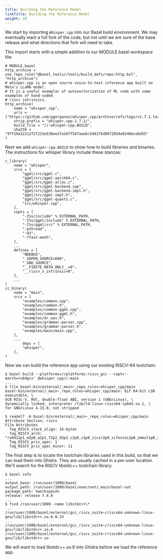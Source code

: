 ```yaml
---
title: Building the Reference Model
linkTitle: Building the Reference Model
weight: 10
---
```


We start by importing `Whisper.cpp` into our Bazel build environment.  We may eventually want a full fork of the
code, but not until we are sure of the base release and what directions that fork will need to take.

This import starts with a simple addition to our MODULE.bazel workspace file:

```text
# MODULE.bazel
http_archive = use_repo_rule("@bazel_tools//tools/build_defs/repo:http.bzl", "http_archive")
# whisper.cpp is an open source voice-to-text inference app built on Meta's LLaMA model.
# It is a useful exemplar of autovectorization of ML code with some examples of hand-coded
# riscv intrinsics.
http_archive(
    name = "whisper_cpp",
    urls = ["https://github.com/ggerganov/whisper.cpp/archive/refs/tags/v1.7.1.tar.gz"],
    strip_prefix = "whisper.cpp-1.7.1/",
    build_file = "//:whisper-cpp.BUILD",
    sha256 = "97f19a32212f2f215e538ee37a16ff547aaebc54817bd8072034e02466ce6d55"
)
```

Next we add `whisper-cpp.BUILD` to show how to build libraries and binaries.  The instructions
for whisper library include these stanzas:

```text
c_library(
    name = "whisper",
    srcs = [
        "ggml/src/ggml.c",
        "ggml/src/ggml-aarch64.c",
        "ggml/src/ggml-alloc.c",
        "ggml/src/ggml-backend.cpp",
        "ggml/src/ggml-backend-impl.h",
        "ggml/src/ggml-impl.h",
        "ggml/src/ggml-quants.c",
        "src/whisper.cpp",
    ],
    copts = [
        "-I%s/include" % EXTERNAL_PATH,
        "-I%s/ggml/include" % EXTERNAL_PATH,
        "-I%s/ggml/src" % EXTERNAL_PATH,
        "-pthread",
        "-O3",
        "-ffast-math",
    ],
    ...
    defines = [
        "NDEBUG",
        "_XOPEN_SOURCE=600",
        "_GNU_SOURCE",
        "__FINITE_MATH_ONLY__=0",
        "__riscv_v_intrinsic=0",
    ],
    ...
)
cc_binary(
    name = "main",
    srcs = [
        "examples/common.cpp",
        "examples/common.h",
        "examples/common-ggml.cpp",
        "examples/common-ggml.h",
        "examples/dr_wav.h",
        "examples/grammar-parser.cpp",
        "examples/grammar-parser.h",
        "examples/main/main.cpp",
    ],
    ...
        deps = [
        "whisper",
    ],
)
```

Now we can build the reference app using our existing RISCV-64 toolchain:

```text
$ bazel build --platforms=//platforms:riscv_gcc --copt='-march=rv64gcv' @whisper_cpp//:main
...
$ file bazel-bin/external/_main~_repo_rules~whisper_cpp/main
bazel-bin/external/_main~_repo_rules~whisper_cpp/main: ELF 64-bit LSB executable, \
UCB RISC-V, RVC, double-float ABI, version 1 (GNU/Linux), \
dynamically linked, interpreter /lib/ld-linux-riscv64-lp64d.so.1, \
for GNU/Linux 4.15.0, not stripped

$ readelf -A bazel-bin/external/_main~_repo_rules~whisper_cpp/main
Attribute Section: riscv
File Attributes
  Tag_RISCV_stack_align: 16-bytes
  Tag_RISCV_arch: "rv64i2p1_m2p0_a2p1_f2p2_d2p2_c2p0_v1p0_zicsr2p0_zifencei2p0_zmmul1p0_zaamo1p0_zalrsc1p0_zve32f1p0_zve32x1p0_zve64d1p0_zve64f1p0_zve64x1p0_zvl128b1p0_zvl32b1p0_zvl64b1p0"
  Tag_RISCV_priv_spec: 1
  Tag_RISCV_priv_spec_minor: 11

```

The final step is to locate the toolchain libraries used in this build, so that we can load them into Ghidra.  They are usually cached in a per-user
location.  We'll search for the RISCV libstdc++ toolchain library:

```console
$ bazel info
...
output_base: /run/user/1000/bazel
output_path: /run/user/1000/bazel/execroot/_main/bazel-out
package_path: %workspace%
release: release 7.4.0
...
$ find /run/user/1000 -name libstdc++\*
...
/run/user/1000/bazel/external/gcc_riscv_suite~/riscv64-unknown-linux-gnu/lib/libstdc++.so.6.0.33
...
/run/user/1000/bazel/external/gcc_riscv_suite~/riscv64-unknown-linux-gnu/lib/libstdc++.so.6
/run/user/1000/bazel/external/gcc_riscv_suite~/riscv64-unknown-linux-gnu/lib/libstdc++.so
```

We will want to load libstdc++.so.6 into Ghidra before we load the reference app.